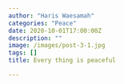 ```yaml
---
author: "Haris Waesamah"
categories: "Peace"
date: 2020-10-01T17:00:00Z
description: ""
image: /images/post-3-1.jpg
tags: []
title: Every thing is peaceful

---
```

